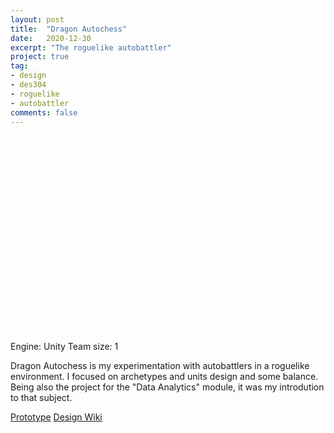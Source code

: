 ```yaml
---
layout: post
title:  "Dragon Autochess"
date:   2020-12-30
excerpt: "The roguelike autobattler"
project: true
tag:
- design
- des304
- roguelike
- autobattler
comments: false
---
```

<iframe width="560" height="315" src="//https://vimeo.com/630952876" frameborder="0"> </iframe>

Engine: Unity
Team size: 1

Dragon Autochess is my experimentation with autobattlers in a roguelike environment.
I focused on archetypes and units design and some balance. Being also the project for the "Data Analytics" module, it was my introdution to that subject.

<a href="https://andreamin97.itch.io/dragonautochess" class="btn btn-info">Prototype</a>
<a href="https://dragonautochess-design-wiki.netlify.app/" class="btn btn-info">Design Wiki</a>
